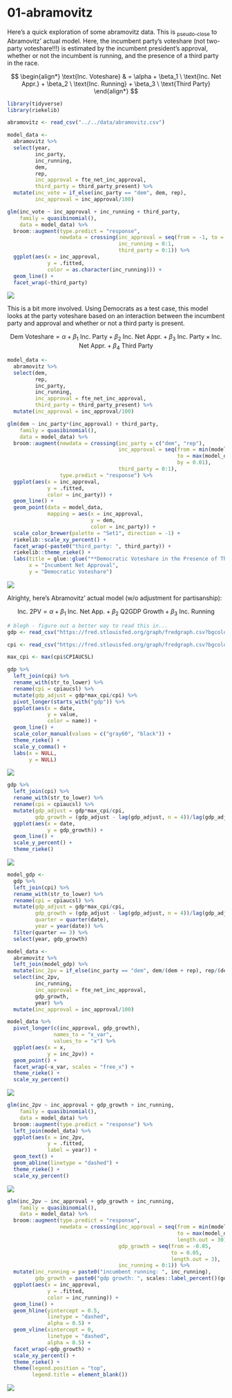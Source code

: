 01-abramovitz
================

Here’s a quick exploration of some abramovitz data. This is
<sub>pseudo-close</sub> to Abramovitz’ actual model. Here, the incumbent
party’s voteshare (not two-party voteshare!!!) is estimated by the
incumbent president’s approval, whether or not the incumbent is running,
and the presence of a third party in the race.

$$
\begin{align*}
\text{Inc. Voteshare} & = \alpha + \beta_1 \ \text{Inc. Net Appr.} + \beta_2 \ \text{Inc. Running} + \beta_3 \ \text{Third Party}
\end{align*}
$$

``` r
library(tidyverse)
library(riekelib)

abramovitz <- read_csv("../../data/abramovitz.csv")

model_data <- 
  abramovitz %>%
  select(year, 
         inc_party,
         inc_running,
         dem,
         rep,
         inc_approval = fte_net_inc_approval,
         third_party = third_party_present) %>%
  mutate(inc_vote = if_else(inc_party == "dem", dem, rep),
         inc_approval = inc_approval/100)

glm(inc_vote ~ inc_approval + inc_running + third_party,
    family = quasibinomial(),
    data = model_data) %>%
  broom::augment(type.predict = "response",
                 newdata = crossing(inc_approval = seq(from = -1, to = 1, by = 0.1),
                                    inc_running = 0:1,
                                    third_party = 0:1)) %>%
  ggplot(aes(x = inc_approval,
             y = .fitted,
             color = as.character(inc_running))) + 
  geom_line() + 
  facet_wrap(~third_party)
```

![](abramovitz_exploration_files/figure-commonmark/unnamed-chunk-1-1.png)

This is a bit more involved. Using Democrats as a test case, this model
looks at the party voteshare based on an interaction between the
incumbent party and approval and whether or not a third party is
present.

$$
\text{Dem Voteshare} = \alpha + \beta_1 \ \text{Inc. Party} + \beta_2 \ \text{Inc. Net Appr.} + \beta_3 \ \text{Inc. Party} \times \text{Inc. Net Appr.} + \beta_4 \ \text{Third Party}
$$

``` r
model_data <- 
  abramovitz %>%
  select(dem,
         rep,
         inc_party, 
         inc_running,
         inc_approval = fte_net_inc_approval,
         third_party = third_party_present) %>%
  mutate(inc_approval = inc_approval/100)

glm(dem ~ inc_party*(inc_approval) + third_party,
    family = quasibinomial(),
    data = model_data) %>% 
  broom::augment(newdata = crossing(inc_party = c("dem", "rep"),
                                    inc_approval = seq(from = min(model_data$inc_approval), 
                                                       to = max(model_data$inc_approval), 
                                                       by = 0.01),
                                    third_party = 0:1),
                 type.predict = "response") %>%
  ggplot(aes(x = inc_approval,
             y = .fitted,
             color = inc_party)) + 
  geom_line() +
  geom_point(data = model_data,
             mapping = aes(x = inc_approval,
                           y = dem,
                           color = inc_party)) + 
  scale_color_brewer(palette = "Set1", direction = -1) +
  riekelib::scale_xy_percent() + 
  facet_wrap(~paste0("third_party: ", third_party)) +
  riekelib::theme_rieke() +
  labs(title = glue::glue("**Democratic Voteshare in the Presence of Third Parties**"),
       x = "Incumbent Net Approval",
       y = "Democratic Voteshare")
```

![](abramovitz_exploration_files/figure-commonmark/unnamed-chunk-2-1.png)

Alrighty, here’s Abramovitz’ actual model (w/o adjustment for
partisanship):

$$
\text{Inc. 2PV} = \alpha + \beta_1 \ \text{Inc. Net App.} + \beta_2 \ \text{Q2GDP Growth} + \beta_3 \ \text{Inc. Running}
$$

``` r
# blegh - figure out a better way to read this in...
gdp <- read_csv("https://fred.stlouisfed.org/graph/fredgraph.csv?bgcolor=%23e1e9f0&chart_type=line&drp=0&fo=open%20sans&graph_bgcolor=%23ffffff&height=450&mode=fred&recession_bars=on&txtcolor=%23444444&ts=12&tts=12&width=1317&nt=0&thu=0&trc=0&show_legend=yes&show_axis_titles=yes&show_tooltip=yes&id=GDP&scale=left&cosd=1947-01-01&coed=2023-01-01&line_color=%234572a7&link_values=false&line_style=solid&mark_type=none&mw=3&lw=2&ost=-99999&oet=99999&mma=0&fml=a&fq=Quarterly&fam=avg&fgst=lin&fgsnd=2020-02-01&line_index=1&transformation=lin&vintage_date=2023-05-03&revision_date=2023-05-03&nd=1947-01-01")

cpi <- read_csv("https://fred.stlouisfed.org/graph/fredgraph.csv?bgcolor=%23e1e9f0&chart_type=line&drp=0&fo=open%20sans&graph_bgcolor=%23ffffff&height=450&mode=fred&recession_bars=on&txtcolor=%23444444&ts=12&tts=12&width=1317&nt=0&thu=0&trc=0&show_legend=yes&show_axis_titles=yes&show_tooltip=yes&id=CPIAUCSL&scale=left&cosd=1947-01-01&coed=2023-03-01&line_color=%234572a7&link_values=false&line_style=solid&mark_type=none&mw=3&lw=2&ost=-99999&oet=99999&mma=0&fml=a&fq=Monthly&fam=avg&fgst=lin&fgsnd=2020-02-01&line_index=1&transformation=lin&vintage_date=2023-05-03&revision_date=2023-05-03&nd=1947-01-01")

max_cpi <- max(cpi$CPIAUCSL)

gdp %>%
  left_join(cpi) %>%
  rename_with(str_to_lower) %>%
  rename(cpi = cpiaucsl) %>%
  mutate(gdp_adjust = gdp*max_cpi/cpi) %>%
  pivot_longer(starts_with("gdp")) %>%
  ggplot(aes(x = date, 
             y = value,
             color = name)) + 
  geom_line() +
  scale_color_manual(values = c("gray60", "black")) + 
  theme_rieke() +
  scale_y_comma() +
  labs(x = NULL,
       y = NULL)
```

![](abramovitz_exploration_files/figure-commonmark/unnamed-chunk-3-1.png)

``` r
gdp %>%
  left_join(cpi) %>%
  rename_with(str_to_lower) %>%
  rename(cpi = cpiaucsl) %>%
  mutate(gdp_adjust = gdp*max_cpi/cpi,
         gdp_growth = (gdp_adjust - lag(gdp_adjust, n = 4))/lag(gdp_adjust, n = 4)) %>%
  ggplot(aes(x = date,
             y = gdp_growth)) + 
  geom_line() +
  scale_y_percent() +
  theme_rieke()
```

![](abramovitz_exploration_files/figure-commonmark/unnamed-chunk-4-1.png)

``` r
model_gdp <- 
  gdp %>%
  left_join(cpi) %>%
  rename_with(str_to_lower) %>%
  rename(cpi = cpiaucsl) %>%
  mutate(gdp_adjust = gdp*max_cpi/cpi,
         gdp_growth = (gdp_adjust - lag(gdp_adjust, n = 4))/lag(gdp_adjust, n = 4),
         quarter = quarter(date),
         year = year(date)) %>%
  filter(quarter == 3) %>%
  select(year, gdp_growth)

model_data <- 
  abramovitz %>%
  left_join(model_gdp) %>%
  mutate(inc_2pv = if_else(inc_party == "dem", dem/(dem + rep), rep/(dem + rep))) %>%
  select(inc_2pv,
         inc_running,
         inc_approval = fte_net_inc_approval,
         gdp_growth,
         year) %>%
  mutate(inc_approval = inc_approval/100)

model_data %>%
  pivot_longer(c(inc_approval, gdp_growth),
               names_to = "x_var",
               values_to = "x") %>%
  ggplot(aes(x = x,
             y = inc_2pv)) +
  geom_point() +
  facet_wrap(~x_var, scales = "free_x") +
  theme_rieke() + 
  scale_xy_percent()
```

![](abramovitz_exploration_files/figure-commonmark/unnamed-chunk-5-1.png)

``` r
glm(inc_2pv ~ inc_approval + gdp_growth + inc_running,
    family = quasibinomial(),
    data = model_data) %>%
  broom::augment(type.predict = "response") %>%
  left_join(model_data) %>%
  ggplot(aes(x = inc_2pv, 
             y = .fitted,
             label = year)) + 
  geom_text() + 
  geom_abline(linetype = "dashed") +
  theme_rieke() + 
  scale_xy_percent()
```

![](abramovitz_exploration_files/figure-commonmark/unnamed-chunk-6-1.png)

``` r
glm(inc_2pv ~ inc_approval + gdp_growth + inc_running,
    family = quasibinomial(),
    data = model_data) %>%
  broom::augment(type.predict = "response",
                 newdata = crossing(inc_approval = seq(from = min(model_data$inc_approval),
                                                       to = max(model_data$inc_approval),
                                                       length.out = 30),
                                    gdp_growth = seq(from = -0.05,
                                                     to = 0.05,
                                                     length.out = 3),
                                    inc_running = 0:1)) %>%
  mutate(inc_running = paste0("incumbent running: ", inc_running),
         gdp_growth = paste0("gdp growth: ", scales::label_percent()(gdp_growth))) %>%
  ggplot(aes(x = inc_approval,
             y = .fitted,
             color = inc_running)) + 
  geom_line() +
  geom_hline(yintercept = 0.5,
             linetype = "dashed",
             alpha = 0.5) +
  geom_vline(xintercept = 0,
             linetype = "dashed",
             alpha = 0.5) + 
  facet_wrap(~gdp_growth) +
  scale_xy_percent() + 
  theme_rieke() +
  theme(legend.position = "top",
        legend.title = element_blank())
```

![](abramovitz_exploration_files/figure-commonmark/unnamed-chunk-7-1.png)
